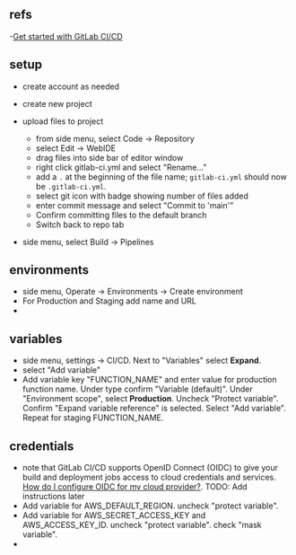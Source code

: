 
## refs
-[Get started with GitLab CI/CD](https://docs.gitlab.com/ee/ci/index.html)

## setup
- create account as needed
- create new project
- upload files to project 
  - from side menu, select Code -> Repository
  - select Edit -> WebIDE
  - drag files into side bar of editor window
  - right click gitlab-ci.yml and select "Rename..."
  - add a `.` at the beginning of the file name; `gitlab-ci.yml` should now be `.gitlab-ci.yml`.
  - select git icon with badge showing number of files added
  - enter commit message and select "Commit to 'main'"
  - Confirm committing files to the default branch
  - Switch back to repo tab

- side menu, select Build -> Pipelines

## environments
- side menu, Operate -> Environments -> Create environment
- For Production and Staging add name and URL
- 

## variables
- side menu, settings -> CI/CD. Next to "Variables" select **Expand**.
- select "Add variable"
- Add variable key "FUNCTION_NAME" and enter value for production function name.  Under type confirm "Variable (default)".  Under "Environment scope", select **Production**.  Uncheck "Protect variable".  Confirm "Expand variable reference" is selected.  Select "Add variable".  Repeat for staging FUNCTION_NAME.

## credentials
- note that GitLab CI/CD supports OpenID Connect (OIDC) to give your build and deployment jobs access to cloud credentials and services. [How do I configure OIDC for my cloud provider?](https://gitlab.com/help/ci/cloud_services/index#oidc-authorization-with-your-cloud-provider).  TODO: Add instructions later
- Add variable for AWS_DEFAULT_REGION.  uncheck "protect variable".
- Add variable for AWS_SECRET_ACCESS_KEY and AWS_ACCESS_KEY_ID.  uncheck "protect variable". check "mask variable".
- 
